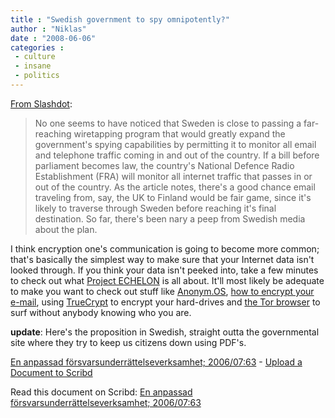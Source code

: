 ```yaml
---
title : "Swedish government to spy omnipotently?"
author : "Niklas"
date : "2008-06-06"
categories : 
 - culture
 - insane
 - politics
---
```


[From Slashdot](http://yro.slashdot.org/article.pl?sid=08/06/05/037201):

> No one seems to have noticed that Sweden is close to passing a far-reaching wiretapping program that would greatly expand the government's spying capabilities by permitting it to monitor all email and telephone traffic coming in and out of the country. If a bill before parliament becomes law, the country's National Defence Radio Establishment (FRA) will monitor all internet traffic that passes in or out of the country. As the article notes, there's a good chance email traveling from, say, the UK to Finland would be fair game, since it's likely to traverse through Sweden before reaching it's final destination. So far, there's been nary a peep from Swedish media about the plan.

I think encryption one's communication is going to become more common; that's basically the simplest way to make sure that your Internet data isn't looked through. If you think your data isn't peeked into, take a few minutes to check out what [Project ECHELON](http://en.wikipedia.org/wiki/ECHELON) is all about. It'll most likely be adequate to make you want to check out stuff like [Anonym.OS](http://en.wikipedia.org/wiki/Anonym.OS), [how to encrypt your e-mail](http://lifehacker.com/software/top/how-to-encrypt-your-email-180878.php), using [TrueCrypt](http://www.truecrypt.org) to encrypt your hard-drives and [the Tor browser](https://www.torproject.org/torbrowser) to surf without anybody knowing who you are.

**update**: Here's the proposition in Swedish, straight outta the governmental site where they try to keep us citizens down using PDF's.

  

[En anpassad försvarsunderrättelseverksamhet; 2006/07:63](http://www.scribd.com/doc/3283561/En-anpassad-forsvarsunderrattelseverksamhet-20060763) - [Upload a Document to Scribd](http://www.scribd.com/upload)

Read this document on Scribd: [En anpassad försvarsunderrättelseverksamhet; 2006/07:63](http://www.scribd.com/doc/3283561/En-anpassad-forsvarsunderrattelseverksamhet-20060763)
